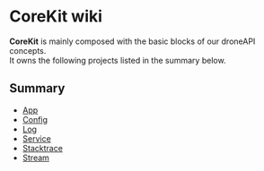 # CoreKit wiki

**CoreKit** is mainly composed with the basic blocks of our droneAPI concepts.  
It owns the following projects listed in the summary below.

## Summary
- [App](https://github.com/UAVIA/coreKit/wiki/App)
- [Config](https://github.com/UAVIA/coreKit/wiki/Config)
- [Log](https://github.com/UAVIA/coreKit/wiki/Log)
- [Service](https://github.com/UAVIA/coreKit/wiki/Service)
- [Stacktrace](https://github.com/UAVIA/coreKit/wiki/Stacktrace)
- [Stream](https://github.com/UAVIA/coreKit/wiki/Stream)
